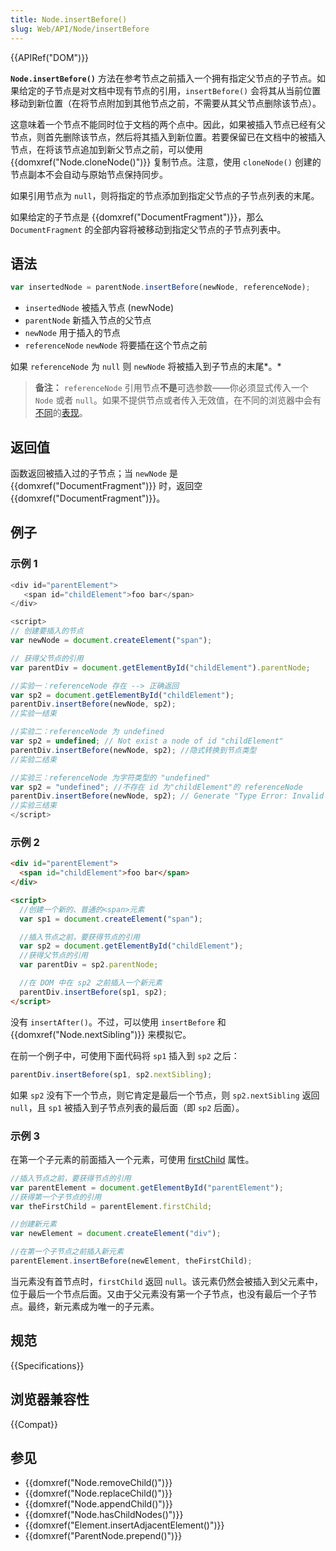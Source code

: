 ```yaml
---
title: Node.insertBefore()
slug: Web/API/Node/insertBefore
---
```


{{APIRef("DOM")}}

**`Node.insertBefore()`** 方法在参考节点之前插入一个拥有指定父节点的子节点。如果给定的子节点是对文档中现有节点的引用，`insertBefore()` 会将其从当前位置移动到新位置（在将节点附加到其他节点之前，不需要从其父节点删除该节点）。

这意味着一个节点不能同时位于文档的两个点中。因此，如果被插入节点已经有父节点，则首先删除该节点，然后将其插入到新位置。若要保留已在文档中的被插入节点，在将该节点追加到新父节点之前，可以使用 {{domxref("Node.cloneNode()")}} 复制节点。注意，使用 `cloneNode()` 创建的节点副本不会自动与原始节点保持同步。

如果引用节点为 `null`，则将指定的节点添加到指定父节点的子节点列表的末尾。

如果给定的子节点是 {{domxref("DocumentFragment")}}，那么 `DocumentFragment` 的全部内容将被移动到指定父节点的子节点列表中。

## 语法

```js
var insertedNode = parentNode.insertBefore(newNode, referenceNode);
```

- `insertedNode` 被插入节点 (newNode)
- `parentNode` 新插入节点的父节点
- `newNode` 用于插入的节点
- `referenceNode` `newNode` 将要插在这个节点之前

如果 `referenceNode` 为 `null` 则 `newNode` 将被插入到子节点的末尾*。*

> **备注：** `referenceNode` 引用节点**不是**可选参数——你必须显式传入一个 `Node` 或者 `null`。如果不提供节点或者传入无效值，在不同的浏览器中会有[不同](https://bugzilla.mozilla.org/show_bug.cgi?id=119489)的[表现](https://code.google.com/p/chromium/issues/detail?id=419780)。

## 返回值

函数返回被插入过的子节点；当 `newNode` 是 {{domxref("DocumentFragment")}} 时，返回空 {{domxref("DocumentFragment")}}。

## 例子

### 示例 1

```js
<div id="parentElement">
   <span id="childElement">foo bar</span>
</div>

<script>
// 创建要插入的节点
var newNode = document.createElement("span");

// 获得父节点的引用
var parentDiv = document.getElementById("childElement").parentNode;

//实验一：referenceNode 存在 --> 正确返回
var sp2 = document.getElementById("childElement");
parentDiv.insertBefore(newNode, sp2);
//实验一结束

//实验二：referenceNode 为 undefined
var sp2 = undefined; // Not exist a node of id "childElement"
parentDiv.insertBefore(newNode, sp2); //隐式转换到节点类型
//实验二结束

//实验三：referenceNode 为字符类型的 "undefined"
var sp2 = "undefined"; //不存在 id 为"childElement"的 referenceNode
parentDiv.insertBefore(newNode, sp2); // Generate "Type Error: Invalid Argument"
//实验三结束
</script>
```

### 示例 2

```html
<div id="parentElement">
  <span id="childElement">foo bar</span>
</div>

<script>
  //创建一个新的、普通的<span>元素
  var sp1 = document.createElement("span");

  //插入节点之前，要获得节点的引用
  var sp2 = document.getElementById("childElement");
  //获得父节点的引用
  var parentDiv = sp2.parentNode;

  //在 DOM 中在 sp2 之前插入一个新元素
  parentDiv.insertBefore(sp1, sp2);
</script>
```

没有 `insertAfter()`。不过，可以使用 `insertBefore` 和 {{domxref("Node.nextSibling")}} 来模拟它。

在前一个例子中，可使用下面代码将 `sp1` 插入到 `sp2` 之后：

```js
parentDiv.insertBefore(sp1, sp2.nextSibling);
```

如果 `sp2` 没有下一个节点，则它肯定是最后一个节点，则 `sp2.nextSibling` 返回 `null`，且 `sp1` 被插入到子节点列表的最后面（即 `sp2` 后面）。

### 示例 3

在第一个子元素的前面插入一个元素，可使用 [firstChild](/zh-CN/docs/DOM/Node.firstChild) 属性。

```js
//插入节点之前，要获得节点的引用
var parentElement = document.getElementById("parentElement");
//获得第一个子节点的引用
var theFirstChild = parentElement.firstChild;

//创建新元素
var newElement = document.createElement("div");

//在第一个子节点之前插入新元素
parentElement.insertBefore(newElement, theFirstChild);
```

当元素没有首节点时，`firstChild` 返回 `null`。该元素仍然会被插入到父元素中，位于最后一个节点后面。又由于父元素没有第一个子节点，也没有最后一个子节点。最终，新元素成为唯一的子元素。

## 规范

{{Specifications}}

## 浏览器兼容性

{{Compat}}

## 参见

- {{domxref("Node.removeChild()")}}
- {{domxref("Node.replaceChild()")}}
- {{domxref("Node.appendChild()")}}
- {{domxref("Node.hasChildNodes()")}}
- {{domxref("Element.insertAdjacentElement()")}}
- {{domxref("ParentNode.prepend()")}}
